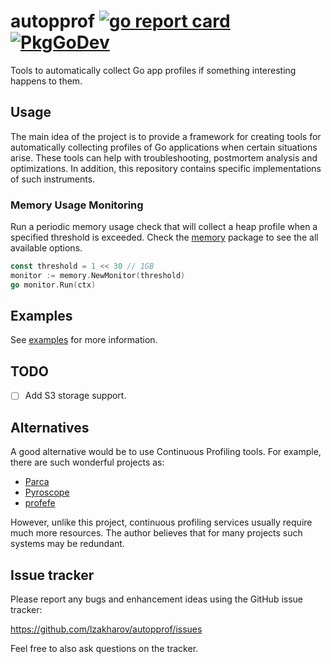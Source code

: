 # autopprof [![go report card](https://goreportcard.com/badge/github.com/lzakharov/autopprof)](https://goreportcard.com/report/github.com/lzakharov/autopprof) [![PkgGoDev](https://pkg.go.dev/badge/github.com/lzakharov/autopprof)](https://pkg.go.dev/github.com/lzakharov/autopprof)

Tools to automatically collect Go app profiles if something interesting happens to them.

## Usage

The main idea of the project is to provide a framework for creating tools for
automatically collecting profiles of Go applications when certain situations
arise. These tools can help with troubleshooting, postmortem analysis and
optimizations. In addition, this repository contains specific implementations of
such instruments.

### Memory Usage Monitoring

Run a periodic memory usage check that will collect a heap profile when a
specified threshold is exceeded. Check the [memory](./pkg/memory) package to see the
all available options.

```go
const threshold = 1 << 30 // 1GB
monitor := memory.NewMonitor(threshold)
go monitor.Run(ctx)
```

## Examples

See [examples](./examples) for more information.

## TODO

- [ ] Add S3 storage support.

## Alternatives

A good alternative would be to use Continuous Profiling tools. For example, there are such wonderful projects as:
- [Parca](https://github.com/parca-dev/parca)
- [Pyroscope](https://github.com/grafana/pyroscope)
- [profefe](https://github.com/profefe/profefe)

However, unlike this project, continuous profiling services usually require much
more resources. The author believes that for many projects such systems may be
redundant.

## Issue tracker

Please report any bugs and enhancement ideas using the GitHub issue tracker:

https://github.com/lzakharov/autopprof/issues

Feel free to also ask questions on the tracker.
